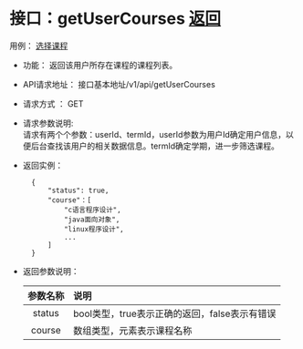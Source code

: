 

# 接口：getUserCourses  [返回](../README.md)

用例： [选择课程](../usecase/chooseCourse.md) 
   
- 功能：
    返回该用户所存在课程的课程列表。   
    
- API请求地址： 
    接口基本地址/v1/api/getUserCourses

- 请求方式 ：
    GET  

- 请求参数说明:        
    请求有两个个参数：userId、termId，userId参数为用户Id确定用户信息，以便后台查找该用户的相关数据信息。termId确定学期，进一步筛选课程。
    
- 返回实例：

        {
            "status": true,
            "course"：[
                "c语言程序设计",
                "java面向对象",
                "linux程序设计",
                ...
            ]
        }
  
- 返回参数说明：    
 
  |参数名称|说明|
  |:---------:|:--------------------------------------------------------|      
  |status|bool类型，true表示正确的返回，false表示有错误|
  |course|数组类型，元素表示课程名称|